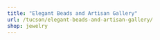 ```yaml
---
title: "Elegant Beads and Artisan Gallery"
url: /tucson/elegant-beads-and-artisan-gallery/
shop: jewelry
---
```

